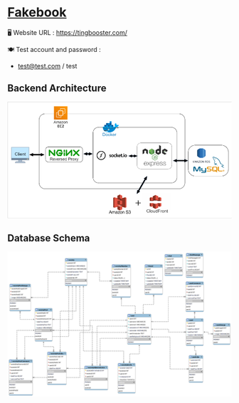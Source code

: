 # [Fakebook](https://tingbooster.com/)

🖥️ Website URL : https://tingbooster.com/

🍽 Test account and password : 
* test@test.com / test
## Backend Architecture
![](/static/image/Fakebook.png)

## Database Schema
![](/static/image/model.png)